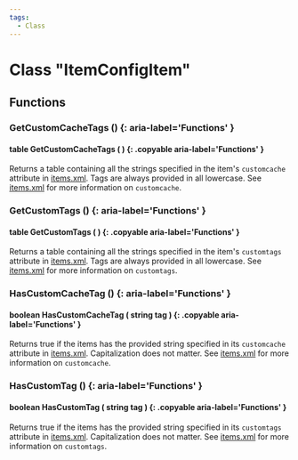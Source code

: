 ```yaml
---
tags:
  - Class
---
```

# Class "ItemConfigItem"

## Functions

### GetCustomCacheTags () {: aria-label='Functions' }
#### table GetCustomCacheTags ( ) {: .copyable aria-label='Functions' }
Returns a table containing all the strings specified in the item's `customcache` attribute in [items.xml](xml/items.md). Tags are always provided in all lowercase. See [items.xml](xml/items.md) for more information on `customcache`.

### GetCustomTags () {: aria-label='Functions' }
#### table GetCustomTags ( ) {: .copyable aria-label='Functions' }
Returns a table containing all the strings specified in the item's `customtags` attribute in [items.xml](xml/items.md). Tags are always provided in all lowercase. See [items.xml](xml/items.md) for more information on `customtags`.

### HasCustomCacheTag () {: aria-label='Functions' }
#### boolean HasCustomCacheTag ( string tag ) {: .copyable aria-label='Functions' }
Returns true if the items has the provided string specified in its `customcache` attribute in [items.xml](xml/items.md). Capitalization does not matter. See [items.xml](xml/items.md) for more information on `customcache`.

### HasCustomTag () {: aria-label='Functions' }
#### boolean HasCustomTag ( string tag ) {: .copyable aria-label='Functions' }
Returns true if the items has the provided string specified in its `customtags` attribute in [items.xml](xml/items.md). Capitalization does not matter. See [items.xml](xml/items.md) for more information on `customtags`.
